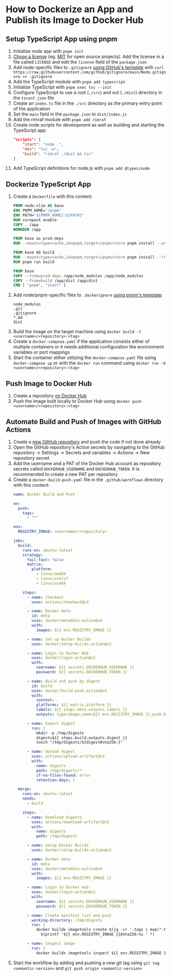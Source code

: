 # How to Dockerize an App and Publish its Image to Docker Hub

## Setup TypeScript App using pnpm

1. Initialize node app with `pnpm init`
1. [Chose a license](https://choosealicense.com) (eg.
   [MIT](https://choosealicense.com/licenses/mit) for open source projects). Add
   the license in a file called `LICENSE` and edit the `license` field of the
   `package.json`
1. Add node-specific files to `.gitignore`
   [using GitHub's template](https://raw.githubusercontent.com/github/gitignore/main/Node.gitignore)
   with
   `curl https://raw.githubusercontent.com/github/gitignore/main/Node.gitignore >> .gitignore`
1. Add the TypeScript module with `pnpm add typescript`
1. Initialize TypeScript with `pnpm exec tsc --init`
1. Configure TypeScript to use a root (`./src`) and out (`./dist`) directory in
   the `tsconf.json` file
1. Create an `index.ts` file in the `./src` directory as the primary entry point
   of the application
1. Set the `main` field in the `package.json` to `dist/index.js`
1. Add the rimraf module with `pnpm add rimraf`
1. Create node scripts for development as well as building and starting the
   TypeScript app:
   ```json
   "scripts": {
       "start": "node .",
       "dev": "tsc -w",
       "build": "rimraf ./dist && tsc"
   }
   ```
1. Add TypeScript definitions for node.js with `pnpm add @types/node`

## Dockerize TypeScript App

1. Create a `Dockerfile` with this content:
   ```Dockerfile
   FROM node:slim AS base
   ENV PNPM_HOME="/pnpm"
   ENV PATH="${PNPM_HOME}:${PATH}"
   RUN corepack enable
   COPY . /app
   WORKDIR /app

   FROM base as prod-deps
   RUN --mount=type=cache,id=pnpm,target=/pnpm/store pnpm install --prod --frozen-lockfile

   FROM base AS build
   RUN --mount=type=cache,id=pnpm,target=/pnpm/store pnpm install --frozen-lockfile
   RUN pnpm run build

   FROM base
   COPY --from=prod-deps /app/node_modules /app/node_modules
   COPY --from=build /app/dist /app/dist
   CMD [ "pnpm", "start" ]
   ```
1. Add node/pnpm-specific files to `.dockerignore`
   [using pnpm's template](https://pnpm.io/docker#example-1-build-a-bundle-in-a-docker-container):
   ```
   node_modules
   .git
   .gitignore
   *.md
   dist
   ```
1. Build the image on the target machine using
   `docker build -t <username>/<repository>:<tag>`
1. Create a `docker-compose.yaml` if the application consists either of multiple
   containers or it needs additional configuration like environment variables or
   port mappings
1. Start the container either utilizing the `docker-compose.yaml` file using
   `docker-compose up` or with the `docker run` command using
   `docker run -d <username>/<repository>:<tag>`

## Push Image to Docker Hub

1. Create a repository [on Docker Hub](https://hub.docker.com/repository/create)
1. Push the image built locally to Docker Hub using
   `docker push <username>/<repository>:<tag>`

## Automate Build and Push of Images with GitHub Actions

1. Create a [new GitHub repository](https://repo.new) and push the code if not
   done already
1. Open the GitHub repository's Action secrets by navigating to the GitHub
   repository → Settings → Secrets and variables → Actions → New repository
   secret
1. Add the username and a PAT of the Docker Hub account as repository secrets
   called `DOCKERHUB_USERNAME` and `DOCKERHUB_TOKEN`. It is recommended to
   create a new PAT per repository
1. Create a `docker-build-push.yaml` file in the `.github/workflows` directory
   with this content:
   ```yaml
   name: Docker Build and Push

   on:
     push:
       tags:
         - "*"

   env:
     REGISTRY_IMAGE: <username>/<repository>

   jobs:
     build:
       runs-on: ubuntu-latest
       strategy:
         fail-fast: false
         matrix:
           platform:
             - linux/amd64
             - linux/arm/v7
             - linux/arm64

       steps:
         - name: Checkout
           uses: actions/checkout@v3

         - name: Docker meta
           id: meta
           uses: docker/metadata-action@v4
           with:
             images: ${{ env.REGISTRY_IMAGE }}

         - name: Set up Docker Buildx
           uses: docker/setup-buildx-action@v2

         - name: Login to Docker Hub
           uses: docker/login-action@v2
           with:
             username: ${{ secrets.DOCKERHUB_USERNAME }}
             password: ${{ secrets.DOCKERHUB_TOKEN }}

         - name: Build and push by digest
           id: build
           uses: docker/build-push-action@v4
           with:
             context: .
             platforms: ${{ matrix.platform }}
             labels: ${{ steps.meta.outputs.labels }}
             outputs: type=image,name=${{ env.REGISTRY_IMAGE }},push-by-digest=true,name-canonical=true,push=true

         - name: Export digest
           run: |
             mkdir -p /tmp/digests
             digest=${{ steps.build.outputs.digest }}
             touch "/tmp/digests/${digest#sha256:}"

         - name: Upload digest
           uses: actions/upload-artifact@v3
           with:
             name: digests
             path: /tmp/digests/*
             if-no-files-found: error
             retention-days: 1

     merge:
       runs-on: ubuntu-latest
       needs:
         - build

       steps:
         - name: Download digests
           uses: actions/download-artifact@v3
           with:
             name: digests
             path: /tmp/digests

         - name: Setup Docker Buildx
           uses: docker/setup-buildx-action@v2

         - name: Docker meta
           id: meta
           uses: docker/metadata-action@v4
           with:
             images: ${{ env.REGISTRY_IMAGE }}

         - name: Login to Docker Hub
           uses: docker/login-action@v2
           with:
             username: ${{ secrets.DOCKERHUB_USERNAME }}
             password: ${{ secrets.DOCKERHUB_TOKEN }}

         - name: Create manifest list and push
           working-directory: /tmp/digests
           run: |
             docker buildx imagetools create $(jq -cr '.tags | map("-t " + .) | join(" ")' <<< "$DOCKER_METADATA_OUTPUT_JSON") \
               $(printf '${{ env.REGISTRY_IMAGE }}@sha256:%s ' *)

         - name: Inspect image
           run: |
             docker buildx imagetools inspect ${{ env.REGISTRY_IMAGE }}:${{ steps.meta.outputs.version }}
   ```
1. Start the workflow by adding and pushing a new git tag using
   `git tag <semantic-version>` and `git push origin <semantic-version>`
